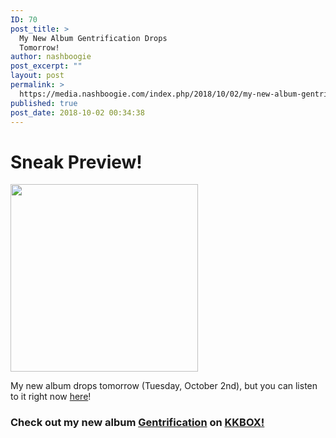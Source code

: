 ```yaml
---
ID: 70
post_title: >
  My New Album Gentrification Drops
  Tomorrow!
author: nashboogie
post_excerpt: ""
layout: post
permalink: >
  https://media.nashboogie.com/index.php/2018/10/02/my-new-album-gentrification-drops-tomorrow/
published: true
post_date: 2018-10-02 00:34:38
---
```

<h1>Sneak Preview!</h1>
<img class="alignnone size-medium wp-image-71" src="https://media.nashboogie.com/wp-content/uploads/2018/10/gentrification-300x300.jpg" alt="" width="300" height="300" />

My new album drops tomorrow (Tuesday, October 2nd), but you can listen to it right now <a href="https://www.kkbox.com/sg/en/album/IUr9TURys45fB0F2QJDc009H-index.html">here</a>!
<h3>Check out my new album <a href="https://www.kkbox.com/sg/en/album/IUr9TURys45fB0F2QJDc009H-index.html">Gentrification</a> on <a href="https://www.kkbox.com/sg/en/album/IUr9TURys45fB0F2QJDc009H-index.html">KKBOX!</a></h3>